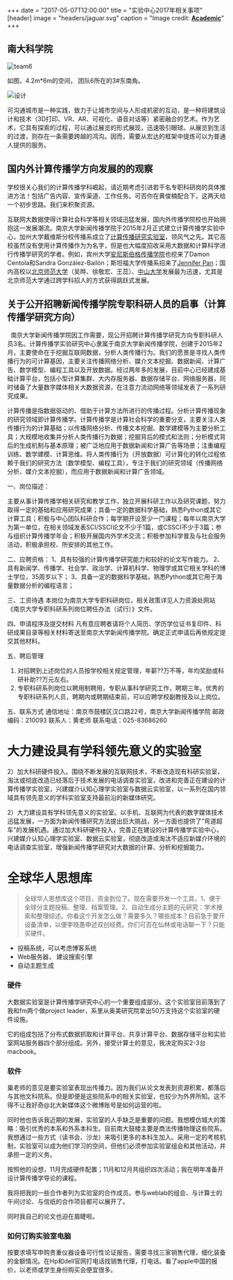 +++
date = "2017-05-07T12:00:00"
title = "实验中心2017年相关事项"
[header]
image = "headers/jaguar.svg"
caption = "Image credit: [**Academic**](https://github.com/gcushen/hugo-academic/)"
+++

## 南大科学院

![team6](http://oaf2qt3yk.bkt.clouddn.com/bc60c4d6fb5a76611f704c128eda0f1b.png)

如图，4.2m*6m的空间， 团队6所在的3#东南角。

![设计](http://oaf2qt3yk.bkt.clouddn.com/a6f5dde2d3d30b8d57e06ebebeb98318.png)

可沟通城市是一种实践，致力于让城市空间与人形成机密的互动，是一种将建筑设计和技术（3D打印、VR、AR、可视化、语音对话等）紧密融合的艺术。作为艺术，它具有探索的过程，可以通过展览的形式展现，迅速吸引眼球。从展览到生活的过渡，则存在一条需要跨越的鸿沟。因而，需要从宏达的框架中提炼可以为普通人提供的服务。

## 国内外计算传播学方向发展的的观察

学校很关心我们的计算传播学科崛起，请近期考虑引进若干名专职科研岗的具体推进方法！包括广告内容、宣传渠道、工作任务。可否你在黄俊楠配合下，这两天给一个初步思路。我们来积聚资源。

互联网大数据使得计算社会科学等相关领域迅猛发展，国内外传播学院校也开始拥抱这一发展潮流。南京大学新闻传播学院于2015年2月正式建立计算传播学实验中心，加州大学戴维斯分校传播系成立了[计算传播研究实验室](http://c2.ucdavis.edu/)，领风气之先。其它高校虽然没有使用计算传播作为为名字，但是也大幅度招收采用大数据和计算科学进行传播学研究的学者。例如，宾州大学[安尼斯伯格传播学院](https://www.asc.upenn.edu/people/faculty)也挖来了Damon Centola和Sandra González-Bailón；斯坦福大学传播系招来了[Jennifer Pan](http://jenpan.com/)；国内高校以[北京师范大学](http://sjc.bnu.edu.cn/sztd/index.html)（吴晔、徐敬宏、王蕊）、[中山大学](https://mp.weixin.qq.com/s?__biz=MzA5MTExNDMyNw==&mid=210877062&idx=1&sn=e35b796e7fab3074221dd197a1bc4140&version=12020810)发展最为迅速，尤其是北京师范大学通过跨学科招人的方式获得跳跃式发展。


## 关于公开招聘新闻传播学院专职科研人员的启事（计算传播学研究方向）
 
南京大学新闻传播学院因工作需要，现公开招聘计算传播学研究方向专职科研人员3名。计算传播学实验研究中心隶属于南京大学新闻传播学院，创建于2015年2月，主要使命在于挖掘互联网数据，分析人类传播行为。我们的愿景是寻找人类传播行为的可计算基因，主要关注传播网络分析、媒介文本挖掘、数据新闻、计算广告、数学模型、编程工具以及开放数据。经过两年多的发展，目前中心已经建成基础计算平台，包括小型计算集群、大内存服务器、数据存储平台、网络服务器，同时储备了大量数字媒体相关大数据资源，在注意力流动网络等领域发表了一系列研究成果。

计算传播是指数据驱动的、借助于计算方法所进行的传播过程。分析计算传播现象的研究领域即计算传播学。计算传播学是计算社会科学的重要分支，主要关注人类传播行为的计算基础；以传播网络分析、传播文本挖掘、数学建模等为主要分析工具；大规模地收集并分析人类传播行为数据；挖掘背后的模式和法则；分析模式背后的生成机制与基本原理；被广泛地应用于数据新闻和计算广告等场景；注重编程训练、数学建模、计算思维。将人类传播行为（开放数据）可计算化的转化过程依赖于我们的研究方法（数学模型、编程工具），专注于我们的研究领域（传播网络分析、媒介文本挖掘），而应用于数据新闻和计算广告领域。

一、岗位描述：

主要从事计算传播学相关研究和教学工作，独立开展科研工作以及研究课题，努力取得一定的基础和应用研究成果；具备一定的数据科学基础，熟悉Python或其它计算工具；积极与中心团队科研合作；每学期开设至少一门课程；每年以南京大学为第一单位，在相关领域发表SCI/SSCI论文不少于1篇，或CSSCI不少于3篇；参与组织计算传播学年会；积极开展国内外学术交流；积极参加科学普及与社会服务活动，积极承担校、所安排的其他工作。

二、应聘资格：
1、具有较强的计算传播学研究能力和较好的论文写作能力。
2、具有新闻学、传播学、社会学、政治学、计算机科学、物理学或其它相关学科的博士学位，35周岁以下；
3、具备一定的数据科学基础，熟悉Python或其它用于海量数据分析的编程语言；

三、工资待遇
本岗位为南京大学专职科研岗位，相关政策详见人力资源处网站《南京大学专职科研系列岗位聘任办法（试行）》文件。

四、申请程序及提交材料
凡有意应聘者请将个人简历、学历学位证书复印件、科研成果目录等相关材料寄送至南京大学新闻传播学院。确定正式申请后再依规定提交其他材料。

五、聘后管理
1. 对招聘到上述岗位的人员按学校相关规定管理，年薪??万不等，年均奖励或科研补助??万元左右。
2. 专职科研系列岗位以聘用制聘用，专职从事科学研究工作，聘期三年。优秀的专职科研系列人员，聘期内或聘期结束前，可以应聘学校副教授及以上岗位。

五、联系方式
通信地址：南京市鼓楼区汉口路22号，南京大学新闻传播学院
邮政编码：210093
联系人：黄老师
联系电话：025-83686260

# 大力建设具有学科领先意义的实验室

2）加大科研硬件投入。围绕不断发展的互联网技术，不断改造现有科研实验室，淘汰或彻底改造已经落后于技术发展的电话调查实验室，改进和完善正在建设的计算传播学实验室，兴建媒介认知心理学实验室与数据云实验室，以一系列在国内领域具有领先意义的学科实验室支持最前沿的新媒体研究。

2）大力建设具有学科领先意义的实验室。以手机、互联网为代表的数字媒体技术迅猛发展，一方面为新闻传播研究方法提出巨大挑战，另一方面也提供了“弯道超车”的发展机遇。通过加大科研硬件投入，完善正在建设的计算传播学实验中心，兴建媒介认知心理学实验室、数据云实验室，彻底改造或淘汰不适应新媒介环境的电话调查实验室，增强新闻传播学研究对大数据的计算、分析和挖掘能力。


# 全球华人思想库

> 全球华人思想库这个项目，资金到位了。现在需要开发一个工具，1、便于全球分主题投稿、整理、档案管理。2、自动生成分主题的元研究：学术搜索和整理综述。你看这个开发怎么做？需要多久？哪些成本？目前急于要开设备清单，以便李晓愚申述双创经费。你们可否在仙林或电话聊一下？只能买硬件。

- 投稿系统，可以考虑博客系统
- Web服务器， 建设搜索引擎
- 自动主题生成

### 硬件
大数据实验室是计算传播学研究中心的一个重要组成部分。这个实验室目前落到了我和fm两个做project leader，系里从奥美研究院拿出50万支持这个实验室的硬件设施。

它的组成包括了分布式数据抓取和计算平台、共享计算平台、数据存储平台和实验室网站服务器四个部分组成。另外，接受计算士的意见，我决定购买2-3台macbook。

### 软件

巢老师的意见是要实验室表现出传播力。因为我们从论文发表到资源积累，都落后与其他文科院系。但是即便是这些院系中的相关实验室，也较少为外界所知。这不得不让我好奇@北大新媒体这个微博账号是如何运营的啦。

同时他也告诉我近期的发展，实验室的人手缺乏是重要的问题。我想模仿城大的策略：吸引优秀的本系和外系本科生。目前南大鼓楼主要是商法传播物理这些院系。我想通过一些方式（读书会、沙龙）来吸引更多的本科生加入。采用一定的考核机制，实验室可以成为他们学习的空间，但他们必须参加实验室组会和其他活动，并承担一定的义务。

按照他的设想，11月完成硬件配置；11月和12月共组织四次活动；我在明年准备开设计算传播学导论的课程。

我将把我的一些合作者列为实验室的合作成员。参与weblab的组会、与计算士的午间讨论、与信纸的合作项目都可以展开了。

同时我自己的论文也迫在眉睫啦。

### 如何订购实验室电脑

按要求填写申购贵重仪器设备可行性论证报告，需要寻找三家销售代理，细化装备的金额情况。在Hp和dell官网打电话找销售代理，打电话。看了apple中国的报价，以老师或学生身份购买会便宜很多。

